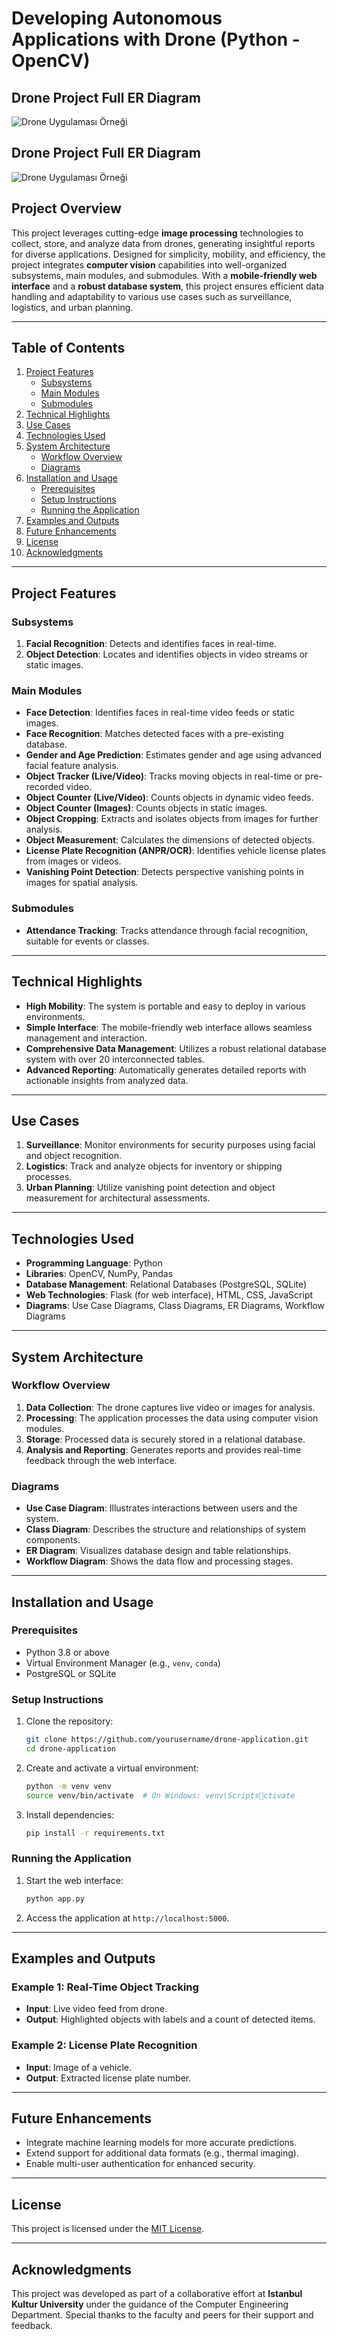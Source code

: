 
# Developing Autonomous Applications with Drone (Python - OpenCV)

## Drone Project Full ER Diagram
![Drone Uygulaması Örneği](drone-project-er_diagram.jpg)


## Drone Project Full ER Diagram
![Drone Uygulaması Örneği](droneProjectSystemUseCaseDiagram.jpg)


## Project Overview
This project leverages cutting-edge **image processing** technologies to collect, store, and analyze data from drones, generating insightful reports for diverse applications. Designed for simplicity, mobility, and efficiency, the project integrates **computer vision** capabilities into well-organized subsystems, main modules, and submodules. With a **mobile-friendly web interface** and a **robust database system**, this project ensures efficient data handling and adaptability to various use cases such as surveillance, logistics, and urban planning.

---

## Table of Contents
1. [Project Features](#project-features)
   - [Subsystems](#subsystems)
   - [Main Modules](#main-modules)
   - [Submodules](#submodules)
2. [Technical Highlights](#technical-highlights)
3. [Use Cases](#use-cases)
4. [Technologies Used](#technologies-used)
5. [System Architecture](#system-architecture)
   - [Workflow Overview](#workflow-overview)
   - [Diagrams](#diagrams)
6. [Installation and Usage](#installation-and-usage)
   - [Prerequisites](#prerequisites)
   - [Setup Instructions](#setup-instructions)
   - [Running the Application](#running-the-application)
7. [Examples and Outputs](#examples-and-outputs)
8. [Future Enhancements](#future-enhancements)
9. [License](#license)
10. [Acknowledgments](#acknowledgments)

---

## Project Features

### Subsystems
1. **Facial Recognition**: Detects and identifies faces in real-time.
2. **Object Detection**: Locates and identifies objects in video streams or static images.

### Main Modules
- **Face Detection**: Identifies faces in real-time video feeds or static images.
- **Face Recognition**: Matches detected faces with a pre-existing database.
- **Gender and Age Prediction**: Estimates gender and age using advanced facial feature analysis.
- **Object Tracker (Live/Video)**: Tracks moving objects in real-time or pre-recorded video.
- **Object Counter (Live/Video)**: Counts objects in dynamic video feeds.
- **Object Counter (Images)**: Counts objects in static images.
- **Object Cropping**: Extracts and isolates objects from images for further analysis.
- **Object Measurement**: Calculates the dimensions of detected objects.
- **License Plate Recognition (ANPR/OCR)**: Identifies vehicle license plates from images or videos.
- **Vanishing Point Detection**: Detects perspective vanishing points in images for spatial analysis.

### Submodules
- **Attendance Tracking**: Tracks attendance through facial recognition, suitable for events or classes.

---

## Technical Highlights
- **High Mobility**: The system is portable and easy to deploy in various environments.
- **Simple Interface**: The mobile-friendly web interface allows seamless management and interaction.
- **Comprehensive Data Management**: Utilizes a robust relational database system with over 20 interconnected tables.
- **Advanced Reporting**: Automatically generates detailed reports with actionable insights from analyzed data.

---

## Use Cases
1. **Surveillance**: Monitor environments for security purposes using facial and object recognition.
2. **Logistics**: Track and analyze objects for inventory or shipping processes.
3. **Urban Planning**: Utilize vanishing point detection and object measurement for architectural assessments.

---

## Technologies Used
- **Programming Language**: Python
- **Libraries**: OpenCV, NumPy, Pandas
- **Database Management**: Relational Databases (PostgreSQL, SQLite)
- **Web Technologies**: Flask (for web interface), HTML, CSS, JavaScript
- **Diagrams**: Use Case Diagrams, Class Diagrams, ER Diagrams, Workflow Diagrams

---

## System Architecture

### Workflow Overview
1. **Data Collection**: The drone captures live video or images for analysis.
2. **Processing**: The application processes the data using computer vision modules.
3. **Storage**: Processed data is securely stored in a relational database.
4. **Analysis and Reporting**: Generates reports and provides real-time feedback through the web interface.

### Diagrams
- **Use Case Diagram**: Illustrates interactions between users and the system.
- **Class Diagram**: Describes the structure and relationships of system components.
- **ER Diagram**: Visualizes database design and table relationships.
- **Workflow Diagram**: Shows the data flow and processing stages.

---

## Installation and Usage

### Prerequisites
- Python 3.8 or above
- Virtual Environment Manager (e.g., `venv`, `conda`)
- PostgreSQL or SQLite

### Setup Instructions
1. Clone the repository:
   ```bash
   git clone https://github.com/yourusername/drone-application.git
   cd drone-application
   ```
2. Create and activate a virtual environment:
   ```bash
   python -m venv venv
   source venv/bin/activate  # On Windows: venv\Scriptsctivate
   ```
3. Install dependencies:
   ```bash
   pip install -r requirements.txt
   ```

### Running the Application
1. Start the web interface:
   ```bash
   python app.py
   ```
2. Access the application at `http://localhost:5000`.

---

## Examples and Outputs
### Example 1: Real-Time Object Tracking
- **Input**: Live video feed from drone.
- **Output**: Highlighted objects with labels and a count of detected items.

### Example 2: License Plate Recognition
- **Input**: Image of a vehicle.
- **Output**: Extracted license plate number.

---

## Future Enhancements
- Integrate machine learning models for more accurate predictions.
- Extend support for additional data formats (e.g., thermal imaging).
- Enable multi-user authentication for enhanced security.

---

## License
This project is licensed under the [MIT License](LICENSE).

---

## Acknowledgments
This project was developed as part of a collaborative effort at **Istanbul Kultur University** under the guidance of the Computer Engineering Department. Special thanks to the faculty and peers for their support and feedback.
